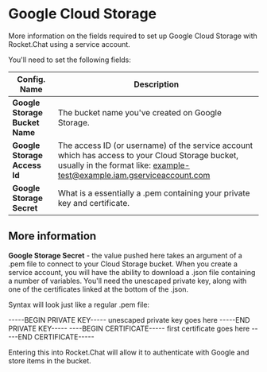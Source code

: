 # Google Cloud Storage

More information on the fields required to set up Google Cloud Storage with Rocket.Chat using a service account.

You'll need to set the following fields:

Config. Name | Description
------------ | -------------
**Google Storage Bucket Name** | The bucket name you've created on Google Storage.
**Google Storage Access Id** | The access ID (or username) of the service account which has access to your Cloud Storage  bucket, usually in the format like: example-test@example.iam.gserviceaccount.com
**Google Storage Secret** | What is a essentially a .pem containing your private key and certificate.

## More information

**Google Storage Secret** - the value pushed here takes an argument of a .pem file to connect to your Cloud Storage bucket. When you create a service account, you will have the ability to download a .json file containing a number of variables. You'll need the unescaped private key, along with one of the certificates linked at the bottom of the .json.

Syntax will look just like a regular .pem file:

-----BEGIN PRIVATE KEY-----
unescaped private key goes here
-----END PRIVATE KEY-----
----BEGIN CERTIFICATE-----
first certificate goes here
-----END CERTIFICATE-----

Entering this into Rocket.Chat will allow it to authenticate with Google and store items in the bucket.
